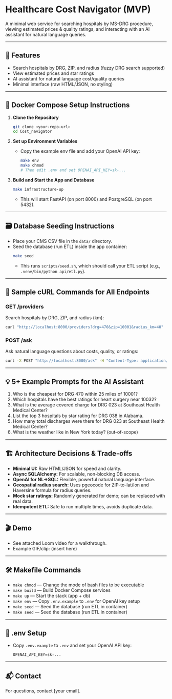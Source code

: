 # Healthcare Cost Navigator (MVP)

A minimal web service for searching hospitals by MS-DRG procedure, viewing estimated prices & quality ratings, and interacting with an AI assistant for natural language queries.

---

## 🚀 Features
- Search hospitals by DRG, ZIP, and radius (fuzzy DRG search supported)
- View estimated prices and star ratings
- AI assistant for natural language cost/quality queries
- Minimal interface (raw HTML/JSON, no styling)

---

## 🐳 Docker Compose Setup Instructions

1. **Clone the Repository**
   ```bash
   git clone <your-repo-url>
   cd Cost_navigator
   ```

2. **Set up Environment Variables**
   - Copy the example env file and add your OpenAI API key:
     ```bash
     make env
     make chmod
     # Then edit .env and set OPENAI_API_KEY=sk-...
     ```

3. **Build and Start the App and Database**
   ```bash
   make infrastructure-up
   ```
   - This will start FastAPI (on port 8000) and PostgreSQL (on port 5432).

---

## 🗃️ Database Seeding Instructions

- Place your CMS CSV file in the `data/` directory.
- Seed the database (run ETL) inside the app container:
  ```bash
  make seed
  ```
  - This runs `scripts/seed.sh`, which should call your ETL script (e.g., `.venv/bin/python api/etl.py`).

---

## 🧪 Sample cURL Commands for All Endpoints

### GET /providers
Search hospitals by DRG, ZIP, and radius (km):
```bash
curl "http://localhost:8000/providers?drg=470&zip=10001&radius_km=40"
```

### POST /ask
Ask natural language questions about costs, quality, or ratings:
```bash
curl -X POST "http://localhost:8000/ask" -H "Content-Type: application/json" -d '{"question": "Who has the best ratings for heart surgery near 10032?"}'
```

---

## 💡 5+ Example Prompts for the AI Assistant
1. Who is the cheapest for DRG 470 within 25 miles of 10001?
2. Which hospitals have the best ratings for heart surgery near 10032?
3. What is the average covered charge for DRG 023 at Southeast Health Medical Center?
4. List the top 3 hospitals by star rating for DRG 038 in Alabama.
5. How many total discharges were there for DRG 023 at Southeast Health Medical Center?
6. What is the weather like in New York today? (out-of-scope)

---

## 🏗️ Architecture Decisions & Trade-offs
- **Minimal UI:** Raw HTML/JSON for speed and clarity.
- **Async SQLAlchemy:** For scalable, non-blocking DB access.
- **OpenAI for NL→SQL:** Flexible, powerful natural language interface.
- **Geospatial radius search:** Uses pgeocode for ZIP-to-lat/lon and Haversine formula for radius queries.
- **Mock star ratings:** Randomly generated for demo; can be replaced with real data.
- **Idempotent ETL:** Safe to run multiple times, avoids duplicate data.

---

## 🎬 Demo
- See attached Loom video for a walkthrough.
- Example GIF/clip: (insert here)

---

## 🛠️ Makefile Commands
- `make chmod` — Change the mode of bash files to be executable 
- `make build` — Build Docker Compose services
- `make up` — Start the stack (app + db)
- `make env` — Copy `.env.example` to `.env` for OpenAI key setup
- `make seed` — Seed the database (run ETL in container)
- `make seed` — Seed the database (run ETL in container)

---

## 📄 .env Setup
- Copy `.env.example` to `.env` and set your OpenAI API key:
  ```
  OPENAI_API_KEY=sk-...
  ```

---

## 📬 Contact
For questions, contact [your email].
